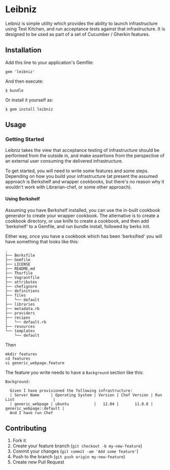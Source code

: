 # Leibniz

Leibniz is simple utility which provides the ability to launch
infrastructure using Test Kitchen, and run acceptance tests against
that infrastructure.  It is designed to be used as part of a set of
Cucumber / Gherkin features.

## Installation

Add this line to your application's Gemfile:

    gem 'leibniz'

And then execute:

    $ bundle

Or install it yourself as:

    $ gem install leibniz

## Usage

### Getting Started

Leibniz takes the view that acceptance testing of infrastructure
should be performed from the outside in, and make assertions from the
perspective of an external user consuming the delivered
infrastructure.

To get started, you will need to write some features and some steps.
Depending on how you build your infrastructure (at present the assumed
approach is Berkshelf and wrapper cookbooks, but there's no reason why
it wouldn't work with Librarian-chef, or some other approach).

#### Using Berkshelf

Assuming you have Berkshelf installed, you can use the in-built
cookbook generator to create your wrapper cookbook.  The alternative
is to create a cookbook directory, or use knife to create a cookbook,
and then add 'berkshelf' to a Gemfile, and run bundle install, followed by berks init.

Either way, once you have a cookbook which has been 'berksified' you
will have something that looks like this:

```
.
├── Berksfile
├── Gemfile
├── LICENSE
├── README.md
├── Thorfile
├── Vagrantfile
├── attributes
├── chefignore
├── definitions
├── files
│   └── default
├── libraries
├── metadata.rb
├── providers
├── recipes
│   └── default.rb
├── resources
└── templates
    └── default
```

Then

```
mkdir features
cd features
vi generic_webpage.feature
```

The feature you write needs to have a `Background` section like this:

```
Background:

  Given I have provisioned the following infrastructure:
  | Server Name     | Operating System | Version | Chef Version | Run List                 |
  | generic_webpage | ubuntu           |   12.04 |       11.8.0 | generic_webpage::default |
  And I have run Chef
```


## Contributing

1. Fork it
2. Create your feature branch (`git checkout -b my-new-feature`)
3. Commit your changes (`git commit -am 'Add some feature'`)
4. Push to the branch (`git push origin my-new-feature`)
5. Create new Pull Request
